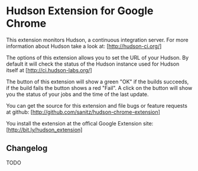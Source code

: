Hudson Extension for Google Chrome
==================================

This extension monitors Hudson, a continuous integration server. For more
information about Hudson take a look at: [http://hudson-ci.org/]

The options of this extension allows you to set the URL of your Hudson. By
default it will check the status of the Hudson instance used for Hudson
itself at [http://ci.hudson-labs.org/]

The button of this extension will show a green "OK" if the builds succeeds, if
the build fails the button shows a red "Fail". A click on the button will show 
you the status of your jobs and the time of the last update.

You can get the source for this extension and file bugs or feature requests at
github: [http://github.com/sanitz/hudson-chrome-extension]

You install the extension at the offical Google Extension site:
[http://bit.ly/hudson_extension]

Changelog
----------

TODO
